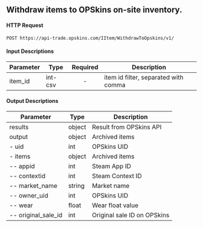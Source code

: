 ## Withdraw items to OPSkins on-site inventory.

#### HTTP Request

`POST https://api-trade.opskins.com/IItem/WithdrawToOpskins/v1/`

#### Input Descriptions

Parameter | Type | Required   | Description
--------- | -----| :--------: | -----------
item_id| int-csv | - | item id filter, separated with comma

#### Output Descriptions
Parameter | Type | Description
--------- | ---- | -----------
results | object | Result from OPSkins API
output | object | Archived items
- uid | int | OPSkins UID
- items | object | Archived items
-- appid | int | Steam App ID
-- contextid | int | Steam Context ID
-- market_name | string | Market name
-- owner_uid | int | OPSkins UID
-- wear | float | Wear float value
-- original_sale_id | int | Original sale ID on OPSkins
